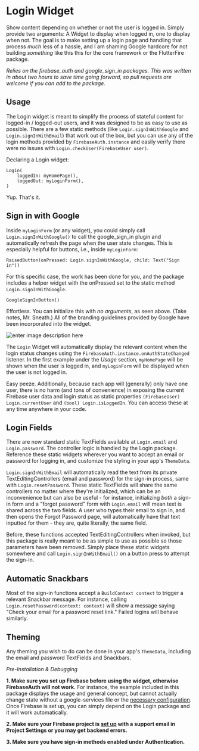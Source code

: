 
  # Login Widget  
 Show content depending on whether or not the user is logged in. Simply provide two arguments: A Widget to display when logged in, one to display when not.  The goal is to make setting up a login page and handling that process *much* less of a hassle, and I am shaming Google hardcore for not building *something* like this this for the core framework or the FlutterFire package.
  
*Relies on the firebase_auth and google_sign_in packages. This was written in about two hours to save time going forward, so pull requests are welcome if you can add to the package.*
  
## Usage  
  
The Login widget is meant to simplify the process of stateful content for logged-in / logged-out users, and it was designed to be as easy to use as possible. There are a few static methods (like `Login.signInWithGoogle` and `Login.signInWithEmail`)  that work out of the box, but you can use any of the login methods provided by `FirebaseAuth.instance` and easily verify there were no issues with `Login.checkUser(FirebaseUser user)`.  
  
Declaring a Login widget:  
```  
Login(
	loggedIn: myHomePage(), 
	loggedOut: myLoginForm(), 
)
```
Yup. That's it.  

## Sign in with Google
Inside `myLoginForm` (or any widget), you could simply call `Login.signInWithGoogle()` to call the google_sign_in plugin and automatically refresh the page when the user state changes.  This is especially helpful for buttons, i.e., inside `myLoginForm`:  
```  
RaisedButton(onPressed: Login.signInWithGoogle, child: Text("Sign in"))  
```  
For this specific case, the work has been done for you, and the package includes a helper widget with the onPressed set to the static method `Login.signInWithGoogle`. 
```
GoogleSignInButton()
```

Effortless. You can initialize this with *no arguments*, as seen above. (Take notes, Mr. Sneath.)   All of the branding guidelines provided by Google have been incorporated into the widget.

![enter image description here](https://developers.google.com/identity/images/google_button_spec.png)

The `Login` Widget will automatically display the relevant content when the login status changes using the `FirebaseAuth.instance.onAuthStateChanged` listener. In the first example under the *Usage* section, `myHomePage` will be shown when the user is logged in, and `myLoginForm` will be displayed when the user is not logged in.
  
Easy peeze. Additionally, because each app will (generally) only have one user, there is no harm (and tons of convenience) in exposing the current Firebase user data and login status as static properties `(FirebaseUser) Login.currentUser` and `(bool) Login.isLoggedIn`. You can access these at any time anywhere in your code.  

## Login Fields
There are now standard static TextFields available at `Login.email` and `Login.password`. The controller logic is handled by the Login package. Reference these static widgets wherever you want to accept an email or password for logging in, and customize the styling in your app's `ThemeData`.

`Login.signInWithEmail` will automatically read the text from its private TextEditingControllers (email and password) for the sign-in process, same with `Login.resetPassword`.  These static TextFields will share the same controllers no matter where they're initialized, which can be an inconvenience but can also be useful - for instance, initializing *both* a sign-in form and a "forgot password" form with `Login.email` will mean text is shared across the two fields. A user who types their email to sign in, and then opens the Forgot Password page, will automatically have that text inputted for them - they are, quite literally, the same field. 

Before, these functions accepted TextEditingControllers when invoked, but this package is really meant to be as simple to use as possible so those parameters have been removed.  Simply place these static widgets somewhere and call `Login.signInWithEmail()` on a button press to attempt the sign-in.

## Automatic Snackbars
Most of the sign-in functions accept a `BuildContext context` to trigger a relevant Snackbar message. For instance, calling `Login.resetPassword(context: context)` will show a message saying "Check your email for a password reset link." Failed logins will behave similarly.

## Theming
Any theming you wish to do can be done in your app's `ThemeData`, including the email and password TextFields and Snackbars.
  
*Pre-Installation & Debugging*  
  
**1. Make sure you set up Firebase before using the widget, otherwise FirebaseAuth will not work.** For instance, the example included in this package displays the usage and general concept, but cannot actually change state without a google-services file or the [necessary configuration](https://firebase.google.com/docs/flutter/setup). Once Firebase is set up, you can simply depend on the Login package and it will work automatically.  
  
**2. Make sure your Firebase project is [set up](https://console.firebase.google.com) with a support email in Project Settings or you may get backend errors.**  
  
**3. Make sure you have sign-in methods enabled under Authentication.**